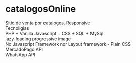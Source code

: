 # catalogosOnline<br>
Sitio de venta por catalogos.  Responsive  <br>
Tecnoligias<br>
PHP + Vanilla Javascript + CSS + SQL + MySql<br>
lazy-loading progressive image<br>
No Javascript Framework nor Layout framework - Plain CSS <br>
MercadoPago API<br>
WhatsApp API<br>

